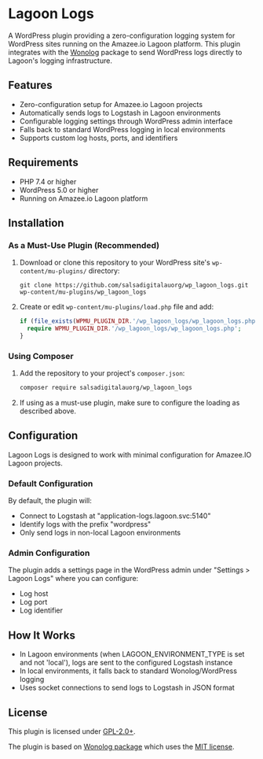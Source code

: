 # Lagoon Logs

A WordPress plugin providing a zero-configuration logging system for WordPress sites running on the Amazee.io Lagoon platform. This plugin integrates with the [Wonolog](https://github.com/inpsyde/Wonolog) package to send WordPress logs directly to Lagoon's logging infrastructure.

## Features

- Zero-configuration setup for Amazee.io Lagoon projects
- Automatically sends logs to Logstash in Lagoon environments
- Configurable logging settings through WordPress admin interface
- Falls back to standard WordPress logging in local environments
- Supports custom log hosts, ports, and identifiers

## Requirements

- PHP 7.4 or higher
- WordPress 5.0 or higher
- Running on Amazee.io Lagoon platform

## Installation

### As a Must-Use Plugin (Recommended)

1. Download or clone this repository to your WordPress site's `wp-content/mu-plugins/` directory:
   ```
   git clone https://github.com/salsadigitalauorg/wp_lagoon_logs.git wp-content/mu-plugins/wp_lagoon_logs
   ```

2. Create or edit `wp-content/mu-plugins/load.php` file and add:
   ```php
   if (file_exists(WPMU_PLUGIN_DIR.'/wp_lagoon_logs/wp_lagoon_logs.php')) {
     require WPMU_PLUGIN_DIR.'/wp_lagoon_logs/wp_lagoon_logs.php';
   }
   ```

### Using Composer

1. Add the repository to your project's `composer.json`:
   ```bash
   composer require salsadigitalauorg/wp_lagoon_logs
   ```

2. If using as a must-use plugin, make sure to configure the loading as described above.

## Configuration

Lagoon Logs is designed to work with minimal configuration for Amazee.IO Lagoon projects.

### Default Configuration

By default, the plugin will:
- Connect to Logstash at "application-logs.lagoon.svc:5140"
- Identify logs with the prefix "wordpress"
- Only send logs in non-local Lagoon environments

### Admin Configuration

The plugin adds a settings page in the WordPress admin under "Settings > Lagoon Logs" where you can configure:
- Log host
- Log port
- Log identifier

## How It Works

- In Lagoon environments (when LAGOON_ENVIRONMENT_TYPE is set and not 'local'), logs are sent to the configured Logstash instance
- In local environments, it falls back to standard Wonolog/WordPress logging
- Uses socket connections to send logs to Logstash in JSON format

## License

This plugin is licensed under [GPL-2.0+](LICENSE).

The plugin is based on [Wonolog package](https://github.com/inpsyde/Wonolog) which uses the [MIT license](https://github.com/inpsyde/Wonolog/blob/master/LICENSE).
